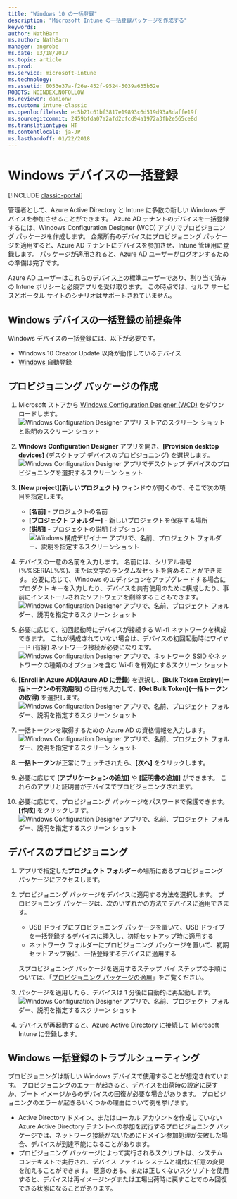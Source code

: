 ```yaml
---
title: "Windows 10 の一括登録"
description: "Microsoft Intune の一括登録パッケージを作成する"
keywords: 
author: NathBarn
ms.author: NathBarn
manager: angrobe
ms.date: 03/18/2017
ms.topic: article
ms.prod: 
ms.service: microsoft-intune
ms.technology: 
ms.assetid: 0053e37a-f26e-452f-9524-5039a635b52e
ROBOTS: NOINDEX,NOFOLLOW
ms.reviewer: damionw
ms.custom: intune-classic
ms.openlocfilehash: ec5b21c61bf3817e19893c6d519d93a8daffe19f
ms.sourcegitcommit: 2459bfda07a2afd2cfcd94a1972a3fb2e565ce8d
ms.translationtype: HT
ms.contentlocale: ja-JP
ms.lasthandoff: 01/22/2018
---
```

# <a name="bulk-enrollment-for-windows-devices"></a>Windows デバイスの一括登録

[!INCLUDE [classic-portal](../includes/classic-portal.md)]

管理者として、Azure Active Directory と Intune に多数の新しい Windows デバイスを参加させることができます。 Azure AD テナントのデバイスを一括登録するには、Windows Configuration Designer (WCD) アプリでプロビジョニング パッケージを作成します。 企業所有のデバイスにプロビジョニング パッケージを適用すると、Azure AD テナントにデバイスを参加させ、Intune 管理用に登録します。 パッケージが適用されると、Azure AD ユーザーがログオンするための準備は完了です。

Azure AD ユーザーはこれらのデバイス上の標準ユーザーであり、割り当て済みの Intune ポリシーと必須アプリを受け取ります。 この時点では、セルフ サービスとポータル サイトのシナリオはサポートされていません。

## <a name="prerequisites-for-windows-devices-bulk-enrollment"></a>Windows デバイスの一括登録の前提条件

Windows デバイスの一括登録には、以下が必要です。

- Windows 10 Creator Update 以降が動作しているデバイス
- [Windows 自動登録](/intune-classic/deploy-use/set-up-windows-device-management-with-microsoft-intune#enable-windows-10-automatic-enrollment)

## <a name="create-a-provisioning-package"></a>プロビジョニング パッケージの作成

1. Microsoft ストアから [Windows Configuration Designer (WCD)](https://www.microsoft.com/store/apps/9nblggh4tx22) をダウンロードします。
   ![Windows Configuration Designer アプリ ストアのスクリーン ショットと説明のスクリーン ショット](../media/bulk-enroll-store.png)

2. **Windows Configuration Designer** アプリを開き、**[Provision desktop devices]** (デスクトップ デバイスのプロビジョニング) を選択します。
   ![Windows Configuration Designer アプリでデスクトップ デバイスのプロビジョニングを選択するスクリーン ショット](../media/bulk-enroll-select.png)

3. **[New project]\(新しいプロジェクト\)** ウィンドウが開くので、そこで次の項目を指定します。
   - **[名前]** - プロジェクトの名前
   - **[プロジェクト フォルダー]** - 新しいプロジェクトを保存する場所
   - **[説明]** - プロジェクトの説明 (オプション) ![Windows 構成デザイナー アプリで、名前、プロジェクト フォルダー、説明を指定するスクリーンショット](../media/bulk-enroll-name.png)

4. デバイスの一意の名前を入力します。 名前には、シリアル番号 (%%SERIAL%%)、または文字のランダムなセットを含めることができます。 必要に応じて、Windows のエディションをアップグレードする場合にプロダクト キーを入力したり、デバイスを共有使用のために構成したり、事前にインストールされたソフトウェアを削除することもできます。<BR>
   ![Windows Configuration Designer アプリで、名前、プロジェクト フォルダー、説明を指定するスクリーン ショット](../media/bulk-enroll-device.png)

5. 必要に応じて、初回起動時にデバイスが接続する Wi-fi ネットワークを構成できます。  これが構成されていない場合は、デバイスの初回起動時にワイヤード (有線) ネットワーク接続が必要になります。
   ![Windows Configuration Designer アプリで、ネットワーク SSID やネットワークの種類のオプションを含む Wi-fi を有効にするスクリーン ショット](../media/bulk-enroll-network.png)

6. **[Enroll in Azure AD]\(Azure AD に登録\)** を選択し、**[Bulk Token Expiry]\(一括トークンの有効期限\)** の日付を入力して、**[Get Bulk Token]\(一括トークンの取得\)** を選択します。
   ![Windows Configuration Designer アプリで、名前、プロジェクト フォルダー、説明を指定するスクリーン ショット](../media/bulk-enroll-account.png)

7. 一括トークンを取得するための Azure AD の資格情報を入力します。
   ![Windows Configuration Designer アプリで、名前、プロジェクト フォルダー、説明を指定するスクリーン ショット](../media/bulk-enroll-cred.png)

8. **一括トークン**が正常にフェッチされたら、**[次へ]** をクリックします。

9. 必要に応じて **[アプリケーションの追加]** や **[証明書の追加]** ができます。 これらのアプリと証明書がデバイスでプロビジョニングされます。

10. 必要に応じて、プロビジョニング パッケージをパスワードで保護できます。  **[作成]** をクリックします。
    ![Windows Configuration Designer アプリで、名前、プロジェクト フォルダー、説明を指定するスクリーン ショット](../media/bulk-enroll-create.png)

## <a name="provision-devices"></a>デバイスのプロビジョニング

1. アプリで指定した**プロジェクト フォルダー**の場所にあるプロビジョニング パッケージにアクセスします。

2. プロビジョニング パッケージをデバイスに適用する方法を選択します。  プロビジョニング パッケージは、次のいずれかの方法でデバイスに適用できます。
   - USB ドライブにプロビジョニング パッケージを置いて、USB ドライブを一括登録するデバイスに挿入し、初期セットアップ時に適用する
   - ネットワーク フォルダーにプロビジョニング パッケージを置いて、初期セットアップ後に、一括登録するデバイスに適用する

   スプロビジョニング パッケージを適用するステップ バイ ステップの手順については、「[プロビジョニング パッケージの適用](https://technet.microsoft.com/itpro/windows/configure/provisioning-apply-package)」をご覧ください。

3. パッケージを適用したら、デバイスは 1 分後に自動的に再起動します。
   ![Windows Configuration Designer アプリで、名前、プロジェクト フォルダー、説明を指定するスクリーン ショット](../media/bulk-enroll-add.png)

4. デバイスが再起動すると、Azure Active Directory に接続して Microsoft Intune に登録します。

## <a name="troubleshooting-windows-bulk-enrollment"></a>Windows 一括登録のトラブルシューティング

プロビジョニングは新しい Windows デバイスで使用することが想定されています。 プロビジョニングのエラーが起きると、デバイスを出荷時の設定に戻すか、ブート イメージからのデバイスの回復が必要な場合があります。 プロビジョニングのエラーが起きるいくつかの理由について例を挙げます。

- Active Directory ドメイン、またはローカル アカウントを作成していない Azure Active Directory テナントへの参加を試行するプロビジョニング パッケージでは、ネットワーク接続がないためにドメイン参加処理が失敗した場合、デバイスが到達不能になることがあります。
- プロビジョニング パッケージによって実行されるスクリプトは、システム コンテキストで実行され、デバイス ファイル システムと構成に任意の変更を加えることができます。 悪意のある、または正しくないスクリプトを使用すると、デバイスは再イメージングまたは工場出荷時に戻すことでのみ回復できる状態になることがあります。

